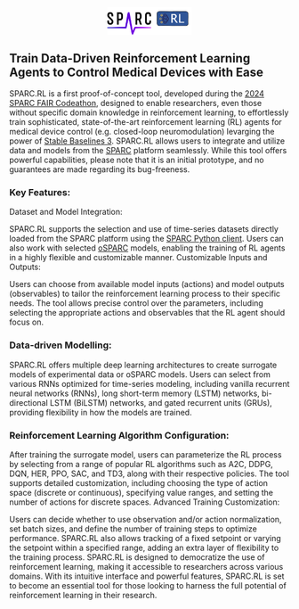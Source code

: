 <img src="https://raw.githubusercontent.com/CellularSyntax/SPARC-codathon-team8/main/img/logo_new.png" style="display: block; margin-left: auto; margin-right: auto; width: 30%;"/>

## Train Data-Driven Reinforcement Learning Agents to Control Medical Devices with Ease
SPARC.RL is a first proof-of-concept tool, developed during the [2024 SPARC FAIR Codeathon](https://sparc.science/news-and-events/events/2024-sparc-fair-codeathon), designed to enable researchers, even those without specific domain knowledge in reinforcement learning, to effortlessly train sophisticated, state-of-the-art reinforcement learning (RL) agents for medical device control (e.g. closed-loop neuromodulation) levarging the power of [Stable Baselines 3](https://stable-baselines3.readthedocs.io/). SPARC.RL allows users to integrate and utilize data and models from the [SPARC](https://sparc.science/) platform seamlessly. While this tool offers powerful capabilities, please note that it is an initial prototype, and no guarantees are made regarding its bug-freeness.

### Key Features:
Dataset and Model Integration:

SPARC.RL supports the selection and use of time-series datasets directly loaded from the SPARC platform using the [SPARC Python client](https://docs.sparc.science/docs/sparc-python-client).
Users can also work with selected [oSPARC](https://osparc.io/) models, enabling the training of RL agents in a highly flexible and customizable manner.
Customizable Inputs and Outputs:

Users can choose from available model inputs (actions) and model outputs (observables) to tailor the reinforcement learning process to their specific needs.
The tool allows precise control over the parameters, including selecting the appropriate actions and observables that the RL agent should focus on.

### Data-driven Modelling:

SPARC.RL offers multiple deep learning architectures to create surrogate models of experimental data or oSPARC models.
Users can select from various RNNs optimized for time-series modeling, including vanilla recurrent neural networks (RNNs), long short-term memory (LSTM) networks, bi-directional LSTM (BiLSTM) networks, and gated recurrent units (GRUs), providing flexibility in how the models are trained.

### Reinforcement Learning Algorithm Configuration:

After training the surrogate model, users can parameterize the RL process by selecting from a range of popular RL algorithms such as A2C, DDPG, DQN, HER, PPO, SAC, and TD3, along with their respective policies.
The tool supports detailed customization, including choosing the type of action space (discrete or continuous), specifying value ranges, and setting the number of actions for discrete spaces.
Advanced Training Customization:

Users can decide whether to use observation and/or action normalization, set batch sizes, and define the number of training steps to optimize performance.
SPARC.RL also allows tracking of a fixed setpoint or varying the setpoint within a specified range, adding an extra layer of flexibility to the training process.
SPARC.RL is designed to democratize the use of reinforcement learning, making it accessible to researchers across various domains. With its intuitive interface and powerful features, SPARC.RL is set to become an essential tool for those looking to harness the full potential of reinforcement learning in their research.






